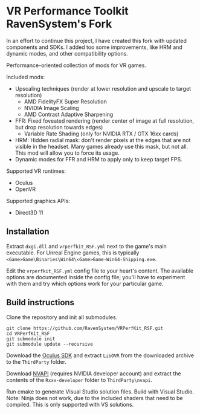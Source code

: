 VR Performance Toolkit RavenSystem's Fork
=========================================

In an effort to continue this project, I have created this fork with updated components and SDKs. I added too some
improvements, like HRM and dynamic modes, and other compatibility options.

Performance-oriented collection of mods for VR games.

Included mods:

* Upscaling techniques (render at lower resolution and upscale to target resolution)
  * AMD FidelityFX Super Resolution
  * NVIDIA Image Scaling
  * AMD Contrast Adaptive Sharpening
* FFR: Fixed foveated rendering (render center of image at full resolution, but drop resolution towards edges)
  * Variable Rate Shading (only for NVIDIA RTX / GTX 16xx cards)
* HRM: Hidden radial mask: don't render pixels at the edges that are not visible in the headset.
  Many games already use this mask, but not all. This mod will allow you to force its usage.
* Dynamic modes for FFR and HRM to apply only to keep target FPS.

Supported VR runtimes:

* Oculus
* OpenVR

Supported graphics APIs:

* Direct3D 11

## Installation

Extract `dxgi.dll` and `vrperfkit_RSF.yml` next to the game's main executable.
For Unreal Engine games, this is typically `<Game>Game\Binaries\Win64\<Game>Game-Win64-Shipping.exe`.

Edit the `vrperfkit_RSF.yml` config file to your heart's content. The available options are
documented inside the config file; you'll have to experiment with them and try which options
work for your particular game.

## Build instructions

Clone the repository and init all submodules.

```
git clone https://github.com/RavenSystem/VRPerfKit_RSF.git
cd VRPerfKit_RSF
git submodule init
git submodule update --recursive
```

Download the [Oculus SDK](https://developer.oculus.com/downloads/package/oculus-sdk-for-windows)
and extract `LibOVR` from the downloaded archive to the `ThirdParty` folder.

Download [NVAPI](https://developer.nvidia.com/nvapi) (requires NVIDIA developer account) and extract
the contents of the `Rxxx-developer` folder to `ThirdParty\nvapi`.

Run cmake to generate Visual Studio solution files. Build with Visual Studio. Note: Ninja does not work,
due to the included shaders that need to be compiled. This is only supported with VS solutions.
